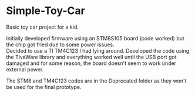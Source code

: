 # Simple-Toy-Car

Basic toy car project for a kid.  

Initially developed firmware using an STM8S105 board (code worked) but the chip got fried due to some power issues.  
Decided to use a TI TM4C123 I had lying around. Developed the code using the TivaWare library and everything worked well 
until the USB port got damaged and for some reason, the board doesn't seem to work under external power.

The STM8 and TM4C123 codes are in the Deprecated folder as they won't be used for the final prototype.
